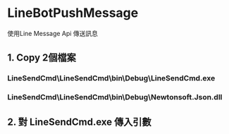 # LineBotPushMessage
使用Line Message Api 傳送訊息

<h2>1. Copy 2個檔案</h2>
<h3>LineSendCmd\LineSendCmd\bin\Debug\LineSendCmd.exe  </h3>
<h3>LineSendCmd\LineSendCmd\bin\Debug\Newtonsoft.Json.dll</h3>

<h2>2. 對 LineSendCmd.exe 傳入引數</h2>
